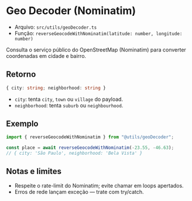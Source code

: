 # Geo Decoder (Nominatim)

- Arquivo: `src/utils/geoDecoder.ts`
- Função: `reverseGeocodeWithNominatim(latitude: number, longitude: number)`

Consulta o serviço público do OpenStreetMap (Nominatim) para converter coordenadas em cidade e bairro.

## Retorno

```ts
{ city: string; neighborhood: string }
```

- `city`: tenta `city`, `town` ou `village` do payload.
- `neighborhood`: tenta `suburb` ou `neighbourhood`.

## Exemplo

```ts
import { reverseGeocodeWithNominatim } from "@utils/geoDecoder";

const place = await reverseGeocodeWithNominatim(-23.55, -46.63);
// { city: 'São Paulo', neighborhood: 'Bela Vista' }
```

## Notas e limites

- Respeite o rate-limit do Nominatim; evite chamar em loops apertados.
- Erros de rede lançam exceção — trate com try/catch.
